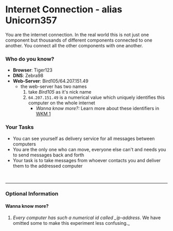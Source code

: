 # Internet Connection - alias Unicorn357

You are the internet connection. In the real world this is not just one component but thousands of different components connected to one another.
You connect all the other components with one another.

### Who do you know?

- **Browser**: Tiger123
- **DNS**: Zebra98
- **Web-Server**: Bird105/64.207.151.49
  - the web-server has two names
    1. take _Bird105_ as it's nick name
    2. `64.207.151.49` is a numerical value which uniquely identifies this computer on the whole internet
       - _Wanna know more?:_ Learn more about these identifiers in [WKM 1](#wanna-know-more)

### Your Tasks

- You can see yourself as delivery service for all messages between computers
- You are the only one who can move, everyone else can't and needs you to send messages back and forth
- Your task is to take messages from whoever contacts you and deliver them to the addressed computer

&nbsp;

---

### Optional Information

#### Wanna know more?

1. _Every computer has such a numerical id called \_ip-address_. We have omitted some to make this experiment less confusing.\_

